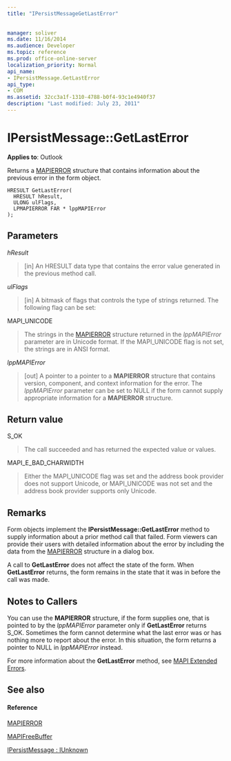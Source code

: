 ```yaml
---
title: "IPersistMessageGetLastError"
 
 
manager: soliver
ms.date: 11/16/2014
ms.audience: Developer
ms.topic: reference
ms.prod: office-online-server
localization_priority: Normal
api_name:
- IPersistMessage.GetLastError
api_type:
- COM
ms.assetid: 32cc3a1f-1310-4788-b0f4-93c1e4940f37
description: "Last modified: July 23, 2011"
---
```


# IPersistMessage::GetLastError

  
  
**Applies to**: Outlook 
  
Returns a [MAPIERROR](mapierror.md) structure that contains information about the previous error in the form object. 
  
```
HRESULT GetLastError(
  HRESULT hResult,
  ULONG ulFlags,
  LPMAPIERROR FAR * lppMAPIError
);
```

## Parameters

 _hResult_
  
> [in] An HRESULT data type that contains the error value generated in the previous method call.
    
 _ulFlags_
  
> [in] A bitmask of flags that controls the type of strings returned. The following flag can be set:
    
MAPI_UNICODE 
  
> The strings in the [MAPIERROR](mapierror.md) structure returned in the  _lppMAPIError_ parameter are in Unicode format. If the MAPI_UNICODE flag is not set, the strings are in ANSI format. 
    
 _lppMAPIError_
  
> [out] A pointer to a pointer to a **MAPIERROR** structure that contains version, component, and context information for the error. The  _lppMAPIError_ parameter can be set to NULL if the form cannot supply appropriate information for a **MAPIERROR** structure. 
    
## Return value

S_OK 
  
> The call succeeded and has returned the expected value or values.
    
MAPI_E_BAD_CHARWIDTH 
  
> Either the MAPI_UNICODE flag was set and the address book provider does not support Unicode, or MAPI_UNICODE was not set and the address book provider supports only Unicode.
    
## Remarks

Form objects implement the **IPersistMessage::GetLastError** method to supply information about a prior method call that failed. Form viewers can provide their users with detailed information about the error by including the data from the [MAPIERROR](mapierror.md) structure in a dialog box. 
  
A call to **GetLastError** does not affect the state of the form. When **GetLastError** returns, the form remains in the state that it was in before the call was made. 
  
## Notes to Callers

You can use the **MAPIERROR** structure, if the form supplies one, that is pointed to by the  _lppMAPIError_ parameter only if **GetLastError** returns S_OK. Sometimes the form cannot determine what the last error was or has nothing more to report about the error. In this situation, the form returns a pointer to NULL in  _lppMAPIError_ instead. 
  
For more information about the **GetLastError** method, see [MAPI Extended Errors](mapi-extended-errors.md).
  
## See also

#### Reference

[MAPIERROR](mapierror.md)
  
[MAPIFreeBuffer](mapifreebuffer.md)
  
[IPersistMessage : IUnknown](ipersistmessageiunknown.md)

